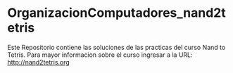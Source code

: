 # OrganizacionComputadores_nand2tetris

Este Repositorio contiene las soluciones de las practicas del curso Nand to Tetris.
Para mayor informacion sobre el curso ingresar a la URL: http://nand2tetris.org
